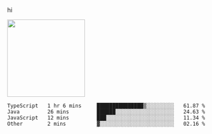 hi

<img height="180em" src="https://github-readme-stats.vercel.app/api?username=AProductiveNerd&show_icons=true&hide_border=true&&count_private=true&include_all_commits=true" />

<!--START_SECTION:waka-->
```text
TypeScript   1 hr 6 mins     ███████████████▒░░░░░░░░░   61.87 % 
Java         26 mins         ██████░░░░░░░░░░░░░░░░░░░   24.63 % 
JavaScript   12 mins         ███░░░░░░░░░░░░░░░░░░░░░░   11.34 % 
Other        2 mins          ▓░░░░░░░░░░░░░░░░░░░░░░░░   02.16 % 
```
<!--END_SECTION:waka-->
